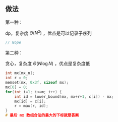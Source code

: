 ## 做法

第一种：

dp，复杂度 $\Theta(N^2)$ ，优点是可以记录子序列

```cpp
// Nope
```



第二种：

贪心，复杂度 $\Theta(N\log N)$ ，优点是复杂度低

```cpp
int mx[mx_n];
int r = 0;
memset(mx, 0x3f, sizeof mx);
mx[0] = 0;
for(int i=1; i<=m; i++) {
    int id = lower_bound(mx, mx+r+1, c[i]) - mx;
    mx[id] = c[i];
    r = max(r, id);
}
# 最后 mx 数组合法的最大的下标就是答案
```

